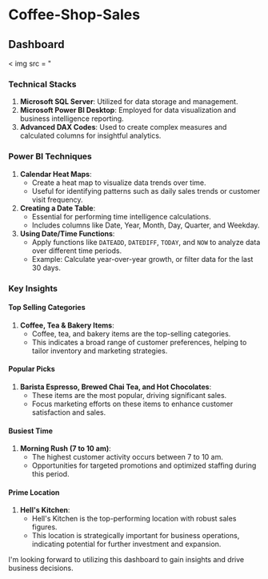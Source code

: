 # Coffee-Shop-Sales 

## Dashboard
< img src = "

### Technical Stacks
1. **Microsoft SQL Server**: Utilized for data storage and management.
2. **Microsoft Power BI Desktop**: Employed for data visualization and business intelligence reporting.
3. **Advanced DAX Codes**: Used to create complex measures and calculated columns for insightful analytics.

### Power BI Techniques
1. **Calendar Heat Maps**:
   - Create a heat map to visualize data trends over time.
   - Useful for identifying patterns such as daily sales trends or customer visit frequency.
2. **Creating a Date Table**:
   - Essential for performing time intelligence calculations.
   - Includes columns like Date, Year, Month, Day, Quarter, and Weekday.
3. **Using Date/Time Functions**:
   - Apply functions like `DATEADD`, `DATEDIFF`, `TODAY`, and `NOW` to analyze data over different time periods.
   - Example: Calculate year-over-year growth, or filter data for the last 30 days.

### Key Insights

#### Top Selling Categories
1. **Coffee, Tea & Bakery Items**:
   - Coffee, tea, and bakery items are the top-selling categories.
   - This indicates a broad range of customer preferences, helping to tailor inventory and marketing strategies.

#### Popular Picks
1. **Barista Espresso, Brewed Chai Tea, and Hot Chocolates**:
   - These items are the most popular, driving significant sales.
   - Focus marketing efforts on these items to enhance customer satisfaction and sales.

#### Busiest Time
1. **Morning Rush (7 to 10 am)**:
   - The highest customer activity occurs between 7 to 10 am.
   - Opportunities for targeted promotions and optimized staffing during this period.

#### Prime Location
1. **Hell's Kitchen**:
   - Hell's Kitchen is the top-performing location with robust sales figures.
   - This location is strategically important for business operations, indicating potential for further investment and expansion.

I'm looking forward to utilizing this dashboard to gain insights and drive business decisions.
